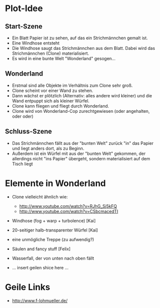 # Plot-Idee
## Start-Szene
* Ein Blatt Papier ist zu sehen, auf das ein Strichmännchen gemalt ist.
* Eine Windhose entsteht
* Die Windhose saugt das Strichmännchen aus dem Blatt. Dabei wird das Strichmännchen (Clone) materialisiert.
* Es wird in eine bunte Welt "Wonderland" gesogen...

## Wonderland
* Erstmal sind alle Objekte im Verhältnis zum Clone sehr groß.
* Clone scheint vor einer Wand zu stehen.
* Dann wächst er plötzlich (Alternativ: alles andere wird kleiner) und die Wand entpuppt sich als kleiner Würfel.
* Clone kann fliegen und fliegt durch Wonderland.
* Clone wird von Wonderland-Cop zurechtgewiesen (oder angehalten, oder oder)

## Schluss-Szene
* Das Strichmännchen fällt aus der "bunten Welt" zurück "in" das Papier und liegt anders dort, als zu Beginn.
* Außerdem ist ein Würfel mit aus der "bunten Welt" gekommen, der allerdings nicht "ins Papier" übergeht, sondern materialisiert auf dem Tisch liegt

# Elemente in  Wonderland
* Clone vielleicht ähnlich wie:
	* <http://www.youtube.com/watch?v=RJhG_Sj5kFQ>
	* <http://www.youtube.com/watch?v=CSbcmacedTI>
* Windhose (fog + warp + turbolence) [Kai]
* 20-seitiger halb-transparenter Würfel [Kai]
* eine unmögliche Treppe (zu aufwendig?)
* Säulen and fancy stuff [Felix]
* Wasserfall, der von unten nach oben fällt

* ... insert geilen shice here ...

# Geile Links
* <http://www.f-lohmueller.de/>